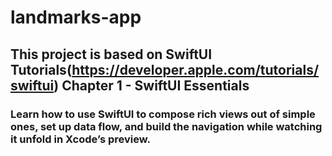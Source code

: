 # landmarks-app
## This project is based on SwiftUI Tutorials(https://developer.apple.com/tutorials/swiftui) Chapter 1 - SwiftUI Essentials
### Learn how to use SwiftUI to compose rich views out of simple ones, set up data flow, and build the navigation while watching it unfold in Xcode’s preview.
